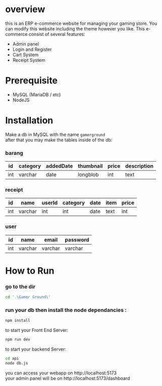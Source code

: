 # overview  

this is an ERP e-commerce website for managing your gaming store. You can modify this website including the theme however you like. This e-commerce consist of several features:  
- Admin panel
- Login and Register
- Cart System
- Receipt System  
# Prerequisite
- MySQL (MariaDB / etc)
- NodeJS
# Installation
Make a db in MySQL with the name `gamerground`  
after that you may make the tables inside of the db:  
### barang  
| id  | category | addedDate | thumbnail | price | description |
|-----|----------|-----------|-----------|-------|-------------|
| int | varchar  | date      | longblob  | int   | text        |  
### receipt  
| id  | name | userId | category | date | item | price |
|-----|----------|-----------|-----------|-------|-------------|-------------|
| int | varchar  | int      | int  |  date   | text|   int    | 
### user  
| id  | name    | email   | password |
|-----|---------|---------|----------|
| int | varchar | varchar | varchar  |
# How to Run  
### go to the dir
```bash
cd '.\Gamer Ground\'
```
### run your db then install the node dependancies :
```bash
npm install
```
to start your Front End Server:
```bash
npm run dev
```
to start your backend Server:
```bash
cd api
node db.js
```  
you can access your webapp on http://localhost:5173  
your admin panel will be on http://localhost:5173/dashboard